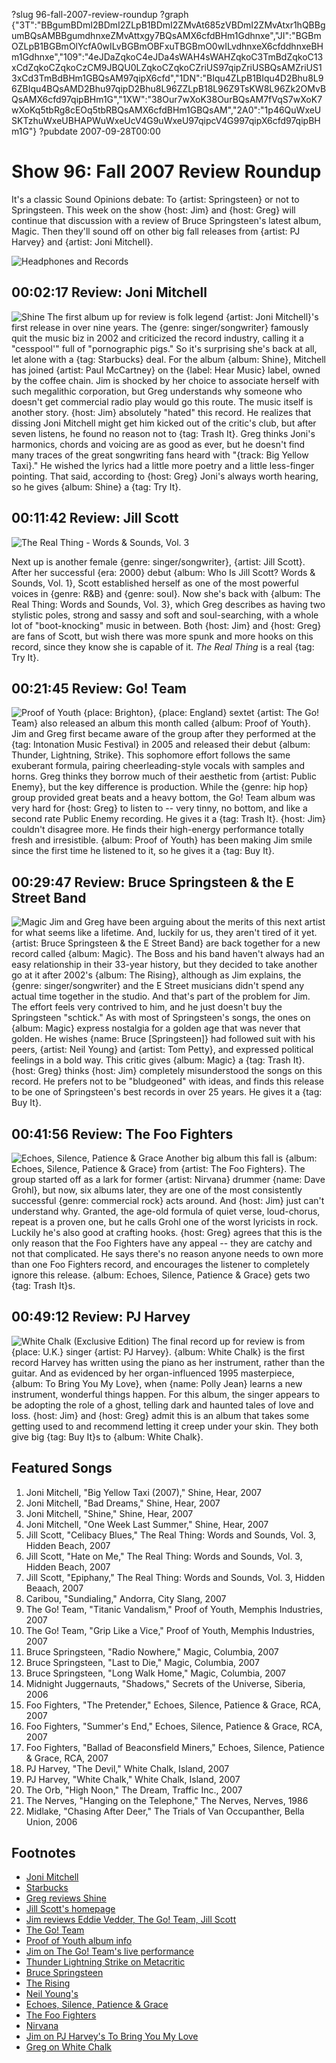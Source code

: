 ?slug 96-fall-2007-review-roundup
?graph {"3T":"BBgumBDmI2BDmI2ZLpB1BDmI2ZMvAt685zVBDmI2ZMvAtxr1hQBBgumBQsAMBBgumdhnxeZMvAttxgy7BQsAMX6cfdBHm1Gdhnxe","JI":"BGBmOZLpB1BGBmOlYcfA0wILvBGBmOBFxuTBGBmO0wILvdhnxeX6cfddhnxeBHm1Gdhnxe","109":"4eJDaZqkoC4eJDa4sWAH4sWAHZqkoC3TmBdZqkoC13xCdZqkoCZqkoCzCM9JBQU0LZqkoCZqkoCZriUS97qipZriUSBQsAMZriUS13xCd3TmBdBHm1GBQsAM97qipX6cfd","1DN":"BIqu4ZLpB1BIqu4D2Bhu8L96ZBIqu4BQsAMD2Bhu97qipD2Bhu8L96ZZLpB18L96Z9TsKW8L96Zk2OMvBQsAMX6cfd97qipBHm1G","1XW":"38Our7wXoK38OurBQsAM7fVqS7wXoK7wXoKq5tbRg8cEOq5tbRBQsAMX6cfdBHm1GBQsAM","2A0":"1p46QuWxeUSKTzhuWxeUBHAPWuWxeUcV4G9uWxeU97qipcV4G997qipX6cfd97qipBHm1G"}
?pubdate 2007-09-28T00:00

# Show 96: Fall 2007 Review Roundup
It's a classic Sound Opinions debate: To {artist: Springsteen} or not to Springsteen. This week on the show {host: Jim} and {host: Greg} will continue that discussion with a review of Bruce Springsteen's latest album, Magic. Then they'll sound off on other big fall releases from {artist: PJ Harvey} and {artist: Joni Mitchell}.

![Headphones and Records](//static.soundopinions.org/images/2007/fallroundup.jpg)

## 00:02:17 Review: Joni Mitchell
![Shine](//static.soundopinions.org/assets/96/3T0.jpeg)
The first album up for review is folk legend {artist: Joni Mitchell}'s first release in over nine years. The {genre: singer/songwriter} famously quit the music biz in 2002 and criticized the record industry, calling it a "cesspool'" full of "pornographic pigs." So it's surprising she's back at all, let alone with a {tag: Starbucks} deal. For the album {album: Shine}, Mitchell has joined {artist: Paul McCartney} on the {label: Hear Music} label, owned by the coffee chain. Jim is shocked by her choice to associate herself with such megalithic corporation, but Greg understands why someone who doesn't get commercial radio play would go this route. The music itself is another story. {host: Jim} absolutely "hated" this record. He realizes that dissing Joni Mitchell might get him kicked out of the critic's club, but after seven listens, he found no reason not to {tag: Trash It}. Greg thinks Joni's harmonics, chords and voicing are as good as ever, but he doesn't find many traces of the great songwriting fans heard with "{track: Big Yellow Taxi}." He wished the lyrics had a little more poetry and a little less-finger pointing. That said, according to {host: Greg} Joni's always worth hearing, so he gives {album: Shine} a {tag: Try It}.

## 00:11:42 Review: Jill Scott
![The Real Thing - Words & Sounds, Vol. 3](//static.soundopinions.org/assets/96/JI0.jpg "14867/1049731591")

Next up is another female {genre: singer/songwriter}, {artist: Jill Scott}. After her successful {era: 2000} debut {album: Who Is Jill Scott? Words & Sounds, Vol. 1}, Scott established herself as one of the most powerful voices in {genre: R&B} and {genre: soul}. Now she's back with {album: The Real Thing: Words and Sounds, Vol. 3}, which Greg describes as having two stylistic poles, strong and sassy and soft and soul-searching, with a whole lot of "boot-knocking" music in between. Both {host: Jim} and {host: Greg} are fans of Scott, but wish there was more spunk and more hooks on this record, since they know she is capable of it. *The Real Thing* is a real {tag: Try It}.

## 00:21:45 Review: Go! Team
![Proof of Youth](//static.soundopinions.org/assets/96/1090.jpg "3627480/262868795")
{place: Brighton}, {place: England} sextet {artist: The Go! Team} also released an album this month called {album: Proof of Youth}. Jim and Greg first became aware of the group after they performed at the {tag: Intonation Music Festival} in 2005 and released their debut {album: Thunder, Lightning, Strike}. This sophomore effort follows the same exuberant formula, pairing cheerleading-style vocals with samples and horns. Greg thinks they borrow much of their aesthetic from {artist: Public Enemy}, but the key difference is production. While the {genre: hip hop} group provided great beats and a heavy bottom, the Go! Team album was very hard for {host: Greg} to listen to -- very tinny, no bottom, and like a second rate Public Enemy recording. He gives it a {tag: Trash It}. {host: Jim} couldn't disagree more. He finds their high-energy performance totally fresh and irresistible. {album: Proof of Youth} has been making Jim smile since the first time he listened to it, so he gives it a {tag: Buy It}.

## 00:29:47 Review: Bruce Springsteen & the E Street Band
![Magic](//static.soundopinions.org/assets/96/1DN0.jpg "178834/264785812")
Jim and Greg have been arguing about the merits of this next artist for what seems like a lifetime. And, luckily for us, they aren't tired of it yet. {artist: Bruce Springsteen & the E Street Band} are back together for a new record called {album: Magic}. The Boss and his band haven't always had an easy relationship in their 33-year history, but they decided to take another go at it after 2002's {album: The Rising}, although as Jim explains, the {genre: singer/songwriter} and the E Street musicians didn't spend any actual time together in the studio. And that's part of the problem for Jim. The effort feels very contrived to him, and he just doesn't buy the Springsteen "schtick." As with most of Springsteen's songs, the ones on {album: Magic} express nostalgia for a golden age that was never that golden. He wishes {name: Bruce [Springsteen]} had followed suit with his peers, {artist: Neil Young} and {artist: Tom Petty}, and expressed political feelings in a bold way. This critic gives {album: Magic} a {tag: Trash It}. {host: Greg} thinks {host: Jim} completely misunderstood the songs on this record. He prefers not to be "bludgeoned" with ideas, and finds this release to be one of Springsteen's best records in over 25 years. He gives it a {tag: Buy It}.

## 00:41:56 Review: The Foo Fighters
![Echoes, Silence, Patience & Grace](//static.soundopinions.org/assets/96/1XW0.jpg "6906197/263094258")
Another big album this fall is {album: Echoes, Silence, Patience & Grace} from {artist: The Foo Fighters}. The group started off as a lark for former {artist: Nirvana} drummer {name: Dave Grohl}, but now, six albums later, they are one of the most consistently successful {genre: commercial rock} acts around. And {host: Jim} just can't understand why. Granted, the age-old formula of quiet verse, loud-chorus, repeat is a proven one, but he calls Grohl one of the worst lyricists in rock. Luckily he's also good at crafting hooks. {host: Greg} agrees that this is the only reason that the Foo Fighters have any appeal -- they are catchy and not that complicated. He says there's no reason anyone needs to own more than one Foo Fighters record, and encourages the listener to completely ignore this release. {album: Echoes, Silence, Patience & Grace} gets two {tag: Trash It}s.

## 00:49:12 Review: PJ Harvey
![White Chalk (Exclusive Edition)](//static.soundopinions.org/assets/96/2A00.jpg "252623/264503329")
The final record up for review is from {place: U.K.} singer {artist: PJ Harvey}. {album: White Chalk} is the first record Harvey has written using the piano as her instrument, rather than the guitar. And as evidenced by her organ-influenced 1995 masterpiece, {album: To Bring You My Love}, when {name: Polly Jean} learns a new instrument, wonderful things happen. For this album, the singer appears to be adopting the role of a ghost, telling dark and haunted tales of love and loss. {host: Jim} and {host: Greg} admit this is an album that takes some getting used to and recommend letting it creep under your skin. They both give big {tag: Buy It}s to {album: White Chalk}.

## Featured Songs
1. Joni Mitchell, "Big Yellow Taxi (2007)," Shine, Hear, 2007
2. Joni Mitchell, "Bad Dreams," Shine, Hear, 2007
3. Joni Mitchell, "Shine," Shine, Hear, 2007
4. Joni Mitchell, "One Week Last Summer," Shine, Hear, 2007
5. Jill Scott, "Celibacy Blues," The Real Thing: Words and Sounds, Vol. 3, Hidden Beach, 2007
6. Jill Scott, "Hate on Me," The Real Thing: Words and Sounds, Vol. 3, Hidden Beach, 2007
7. Jill Scott, "Epiphany," The Real Thing: Words and Sounds, Vol. 3, Hidden Beaach, 2007
8. Caribou, "Sundialing," Andorra, City Slang, 2007
9. The Go! Team, "Titanic Vandalism," Proof of Youth, Memphis Industries, 2007
10. The Go! Team, "Grip Like a Vice," Proof of Youth, Memphis Industries, 2007
11. Bruce Springsteen, "Radio Nowhere," Magic, Columbia, 2007
12. Bruce Springsteen, "Last to Die," Magic, Columbia, 2007
13. Bruce Springsteen, "Long Walk Home," Magic, Columbia, 2007
14. Midnight Juggernauts, "Shadows," Secrets of the Universe, Siberia, 2006
15. Foo Fighters, "The Pretender," Echoes, Silence, Patience & Grace, RCA, 2007
16. Foo Fighters, "Summer's End," Echoes, Silence, Patience & Grace, RCA, 2007
17. Foo Fighters, "Ballad of Beaconsfield Miners," Echoes, Silence, Patience & Grace, RCA, 2007
18. PJ Harvey, "The Devil," White Chalk, Island, 2007
19. PJ Harvey, "White Chalk," White Chalk, Island, 2007
20. The Orb, "High Noon," The Dream, Traffic Inc., 2007
21. The Nerves, "Hanging on the Telephone," The Nerves, Nerves, 1986
22. Midlake, "Chasing After Deer," The Trials of Van Occupanther, Bella Union, 2006

## Footnotes
- [Joni Mitchell](http://jonimitchell.com/)
- [Starbucks](http://www.starbucks.com/)
- [Greg reviews Shine](http://articles.chicagotribune.com/2007-09-23/news/0709210495_1_joni-letters-joni-mitchell-shine)
- [Jill Scott's homepage](http://www.jillscott.com/)
- [Jim reviews Eddie Vedder, The Go! Team, Jill Scott](http://www.jimdero.com/News2007/spincontrolsept23.htm)
- [The Go! Team](http://www.thegoteam.co.uk/flash/News.html)
- [Proof of Youth album info](http://www.subpop.com/releases/go_team/full_lengths/proof_of_youth)
- [Jim on The Go! Team's live performance](http://www.jimdero.com/News2005/GoTeamLiveOct28.htm)
- [Thunder Lightning Strike on Metacritic](http://www.metacritic.com/music/artists/goteam/thunderlightningstrike?q=go%20team)
- [Bruce Springsteen](http://www.brucespringsteen.net/)
- [The Rising](http://www.metacritic.com/music/artists/springsteenbruceandestreet/rising?q=the%20rising)
- [Neil Young's](http://www.neilyoung.com/)
- [Echoes, Silence, Patience & Grace](http://www.metacritic.com/music/artists/foofighters/echoessilencepatienceandgrace?q=foo%20fighters)
- [The Foo Fighters](http://www.foofighters.com/)
- [Nirvana](http://www.allmusic.com/cg/amg.dll?p=amg&sql=11:hifexqr5ld6e)
- [Jim on PJ Harvey's To Bring You My Love](http://www.jimdero.com/News2004/June13GreatPJ.htm)
- [Greg on White Chalk](http://articles.chicagotribune.com/2007-09-23/news/0709210592_1_white-chalk-pj-harvey-john-parish)
